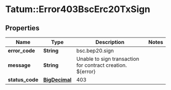 # Tatum::Error403BscErc20TxSign

## Properties
Name | Type | Description | Notes
------------ | ------------- | ------------- | -------------
**error_code** | **String** | bsc.bep20.sign | 
**message** | **String** | Unable to sign transaction for contract creation. ${error} | 
**status_code** | [**BigDecimal**](BigDecimal.md) | 403 | 

